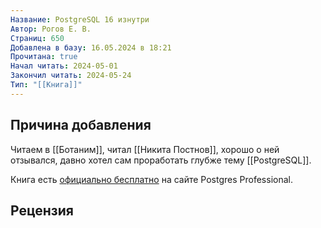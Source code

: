 ```yaml
---
Название: PostgreSQL 16 изнутри
Автор: Рогов Е. В.
Страниц: 650
Добавлена в базу: 16.05.2024 в 18:21
Прочитана: true
Начал читать: 2024-05-01
Закончил читать: 2024-05-24
Тип: "[[Книга]]"
---
```

## Причина добавления

Читаем в [[Ботаним]], читал [[Никита Постнов]], хорошо о ней отзывался, давно хотел сам проработать глубже тему [[PostgreSQL]].

Книга есть [официально бесплатно](https://postgrespro.ru/education/books/internals) на сайте Postgres Professional.

## Рецензия


